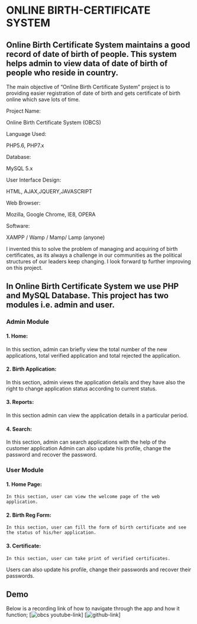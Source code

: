 # ONLINE BIRTH-CERTIFICATE SYSTEM
## Online Birth Certificate System maintains a good record of date of birth of people. This system helps admin to view data of date of birth of people who reside in country.
The main objective of “Online Birth Certificate System” project is to providing easier registration of date of birth and gets certificate of birth online which save lots of time.

Project Name:

Online Birth Certificate System (OBCS)

Language Used:

PHP5.6, PHP7.x

Database:

MySQL 5.x

User Interface Design:

HTML, AJAX,JQUERY,JAVASCRIPT

Web Browser:

Mozilla, Google Chrome, IE8, OPERA

Software:

XAMPP / Wamp / Mamp/ Lamp (anyone)


 I invented this to solve the problem of managing and acquiring of birth certificates, as its always a challenge in our communities as the political structures of our leaders keep changing.
  I look forward tp further improving on this project.

## In Online Birth Certificate System we use PHP and MySQL Database. This project has two modules i.e. admin and user.

   ### Admin Module

#### 1. Home:  
   In this section, admin can briefly view the total number of the new applications, total verified application and total rejected the application.
#### 2. Birth Application: 
   In this section, admin views the application details and they have also the right to change application status according to current status.
#### 3. Reports: 
   In this section admin can view the application details in a particular period.
#### 4. Search: 
   In this section, admin can search applications with the help of the customer application
Admin can also update his profile, change the password and recover the password.


  ### User Module

#### 1. Home Page: 
    In this section, user can view the welcome page of the web application.
#### 2. Birth Reg Form: 
    In this section, user can fill the form of birth certificate and see the status of his/her application.
#### 3. Certificate: 
    In this section, user can take print of verified certificates.
Users can also update his profile, change their passwords and recover their passwords.

## Demo
  Below is a recording link of how to navigate through the app and how it function;
  [![obcs youtube-link](https://youtu.be/ZuX4XUAqlSc?si=bW5Hv7AG-I7i5qz6)]
  [![github-link](https://github.com/Ambyzhale/obcs.git)]
